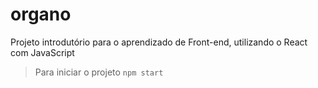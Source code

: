 # organo

 Projeto introdutório para o aprendizado de Front-end, utilizando o React com JavaScript

 > Para iniciar o projeto
 `npm start`
